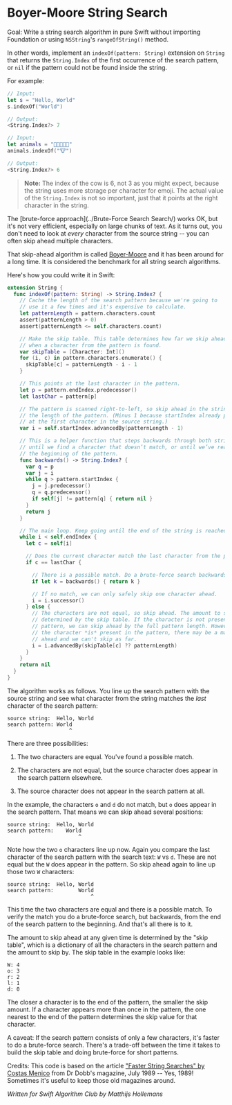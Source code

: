 # Boyer-Moore String Search

Goal: Write a string search algorithm in pure Swift without importing Foundation or using `NSString`'s `rangeOfString()` method. 
 
In other words, implement an `indexOf(pattern: String)` extension on `String` that returns the `String.Index` of the first occurrence of the search pattern, or `nil` if the pattern could not be found inside the string.
 
For example:

```swift
// Input: 
let s = "Hello, World"
s.indexOf("World")

// Output:
<String.Index?> 7

// Input:
let animals = "🐶🐔🐷🐮🐱"
animals.indexOf("🐮")

// Output:
<String.Index?> 6
```

> **Note:** The index of the cow is 6, not 3 as you might expect, because the string uses more storage per character for emoji. The actual value of the `String.Index` is not so important, just that it points at the right character in the string.

The [brute-force approach](../Brute-Force Search Search/) works OK, but it's not very efficient, especially on large chunks of text. As it turns out, you don't need to look at *every* character from the source string -- you can often skip ahead multiple characters.

That skip-ahead algorithm is called [Boyer-Moore](https://en.wikipedia.org/wiki/Boyer–Moore_string_search_algorithm) and it has been around for a long time. It is considered the benchmark for all string search algorithms.

Here's how you could write it in Swift:

```swift
extension String {
  func indexOf(pattern: String) -> String.Index? {
    // Cache the length of the search pattern because we're going to
    // use it a few times and it's expensive to calculate.
    let patternLength = pattern.characters.count
    assert(patternLength > 0)
    assert(patternLength <= self.characters.count)

    // Make the skip table. This table determines how far we skip ahead
    // when a character from the pattern is found.
    var skipTable = [Character: Int]()
    for (i, c) in pattern.characters.enumerate() {
      skipTable[c] = patternLength - i - 1
    }

    // This points at the last character in the pattern.
    let p = pattern.endIndex.predecessor()
    let lastChar = pattern[p]

    // The pattern is scanned right-to-left, so skip ahead in the string by
    // the length of the pattern. (Minus 1 because startIndex already points
    // at the first character in the source string.)
    var i = self.startIndex.advancedBy(patternLength - 1)

    // This is a helper function that steps backwards through both strings 
    // until we find a character that doesn’t match, or until we’ve reached
    // the beginning of the pattern.
    func backwards() -> String.Index? {
      var q = p
      var j = i
      while q > pattern.startIndex {
        j = j.predecessor()
        q = q.predecessor()
        if self[j] != pattern[q] { return nil }
      }
      return j
    }

    // The main loop. Keep going until the end of the string is reached.
    while i < self.endIndex {
      let c = self[i]

      // Does the current character match the last character from the pattern?
      if c == lastChar {

        // There is a possible match. Do a brute-force search backwards.
        if let k = backwards() { return k }

        // If no match, we can only safely skip one character ahead.
        i = i.successor()
      } else {
        // The characters are not equal, so skip ahead. The amount to skip is
        // determined by the skip table. If the character is not present in the
        // pattern, we can skip ahead by the full pattern length. However, if
        // the character *is* present in the pattern, there may be a match up
        // ahead and we can't skip as far.
        i = i.advancedBy(skipTable[c] ?? patternLength)
      }
    }
    return nil
  }
}
```

The algorithm works as follows. You line up the search pattern with the source string and see what character from the string matches the *last* character of the search pattern:

	source string:  Hello, World
	search pattern: World
	                    ^

There are three possibilities:

1. The two characters are equal. You've found a possible match.

2. The characters are not equal, but the source character does appear in the search pattern elsewhere.

3. The source character does not appear in the search pattern at all.

In the example, the characters `o` and `d` do not match, but `o` does appear in the search pattern. That means we can skip ahead several positions:

	source string:  Hello, World
	search pattern:    World
	                       ^

Note how the two `o` characters line up now. Again you compare the last character of the search pattern with the search text: `W` vs `d`. These are not equal but the `W` does appear in the pattern. So skip ahead again to line up those two `W` characters:

	source string:  Hello, World
	search pattern:        World
	                           ^

This time the two characters are equal and there is a possible match. To verify the match you do a brute-force search, but backwards, from the end of the search pattern to the beginning. And that's all there is to it.

The amount to skip ahead at any given time is determined by the "skip table", which is a dictionary of all the characters in the search pattern and the amount to skip by. The skip table in the example looks like:

	W: 4
	o: 3
	r: 2
	l: 1
	d: 0

The closer a character is to the end of the pattern, the smaller the skip amount. If a character appears more than once in the pattern, the one nearest to the end of the pattern determines the skip value for that character.

A caveat: If the search pattern consists of only a few characters, it's faster to do a brute-force search. There's a trade-off between the time it takes to build the skip table and doing brute-force for short patterns.

Credits: This code is based on the article ["Faster String Searches" by Costas Menico](http://www.drdobbs.com/database/faster-string-searches/184408171) from Dr Dobb's magazine, July 1989 -- Yes, 1989! Sometimes it's useful to keep those old magazines around.

*Written for Swift Algorithm Club by Matthijs Hollemans*
